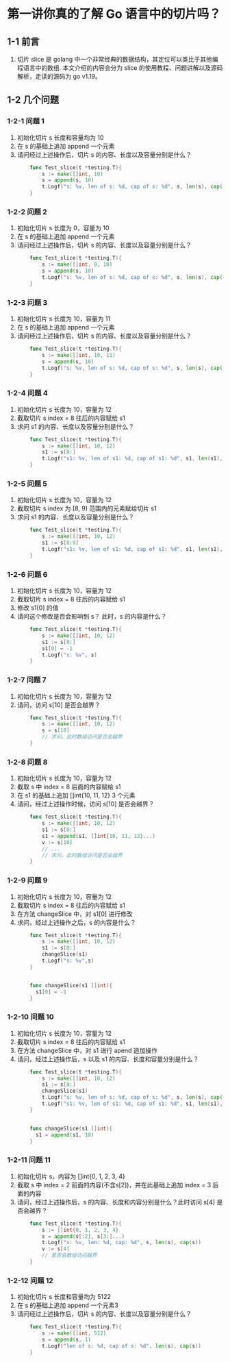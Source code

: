# 第一讲你真的了解 Go 语言中的切片吗？
## 1-1 前言
1. 切片 slice 是 golang 中一个非常经典的数据结构，其定位可以类比于其他编程语言中的数组. 本文介绍的内容会分为 slice 的使用教程、问题讲解以及源码解析，走读的源码为 go v1.19。

## 1-2 几个问题
### 1-2-1 问题 1
1. 初始化切片 s 长度和容量均为 10
2. 在 s 的基础上追加 append 一个元素
3. 请问经过上述操作后，切片 s 的内容、长度以及容量分别是什么？
    ```Go
        func Test_slice(t *testing.T){
            s := make([]int, 10)  
            s = append(s, 10)
            t.Logf("s: %v, len of s: %d, cap of s: %d", s, len(s), cap(s))
        }
    ```

### 1-2-2 问题 2
1. 初始化切片 s 长度为 0，容量为 10
2. 在 s 的基础上追加 append 一个元素
3. 请问经过上述操作后，切片 s 的内容、长度以及容量分别是什么？
    ```Go
        func Test_slice(t *testing.T){
            s := make([]int, 0, 10)  
            s = append(s, 10)
            t.Logf("s: %v, len of s: %d, cap of s: %d", s, len(s), cap(s))
        }
    ```

### 1-2-3 问题 3
1. 初始化切片 s 长度为 10，容量为 11
2. 在 s 的基础上追加 append 一个元素
3. 请问经过上述操作后，切片 s 的内容、长度以及容量分别是什么？
    ```Go
        func Test_slice(t *testing.T){
            s := make([]int, 10, 11)  
            s = append(s, 10)
            t.Logf("s: %v, len of s: %d, cap of s: %d", s, len(s), cap(s))
        }
    ```

### 1-2-4 问题 4
1. 初始化切片 s 长度为 10，容量为 12
2. 截取切片 s index = 8 往后的内容赋给 s1
3. 求问 s1 的内容、长度以及容量分别是什么？
    ```Go
        func Test_slice(t *testing.T){
            s := make([]int, 10, 12)  
            s1 := s[8:]
            t.Logf("s1: %v, len of s1: %d, cap of s1: %d", s1, len(s1), cap(s1))
        }
    ```

### 1-2-5 问题 5
1. 初始化切片 s 长度为 10，容量为 12
2. 截取切片 s index 为 [8, 9) 范围内的元素赋给切片 s1
3. 求问 s1 的内容、长度以及容量分别是什么？
    ```Go
        func Test_slice(t *testing.T){
            s := make([]int, 10, 12)  
            s1 := s[8:9]
            t.Logf("s1: %v, len of s1: %d, cap of s1: %d", s1, len(s1), cap(s1))
        }
    ```

### 1-2-6 问题 6
1. 初始化切片 s 长度为 10，容量为 12
2. 截取切片 s index = 8 往后的内容赋给 s1
3. 修改 s1[0] 的值
4. 请问这个修改是否会影响到 s？ 此时，s 的内容是什么？
    ```Go
        func Test_slice(t *testing.T){
            s := make([]int, 10, 12)  
            s1 := s[8:]
            s1[0] = -1
            t.Logf("s: %v", s)
        }
    ```

### 1-2-7 问题 7
1. 初始化切片 s 长度为 10，容量为 12
2. 请问，访问 s[10] 是否会越界？
    ```GO
        func Test_slice(t *testing.T){
            s := make([]int, 10, 12)  
            s = s[10]
            // 求问，此时数组访问是否会越界
        }
    ```

### 1-2-8 问题 8
1. 初始化切片 s 长度为 10，容量为 12
2. 截取 s 中 index = 8 后面的内容赋给 s1
3. 在 s1 的基础上追加 []int{10, 11, 12} 3 个元素
4. 请问，经过上述操作时候，访问 s[10] 是否会越界？
    ```Go
        func Test_slice(t *testing.T){
            s := make([]int, 10, 12)  
            s1 := s[8:]
            s1 = append(s1, []int{10, 11, 12}...)
            v := s[10]
            // ...
            // 求问，此时数组访问是否会越界
        }
    ```

### 1-2-9 问题 9
1. 初始化切片 s 长度为 10，容量为 12
2. 截取切片 s index = 8 往后的内容赋给 s1
3. 在方法 changeSlice 中，对 s1[0] 进行修改
4. 求问，经过上述操作之后，s 的内容是什么？
    ```Go
        func Test_slice(t *testing.T){
            s := make([]int, 10, 12)  
            s1 := s[8:]
            changeSlice(s1)
            t.Logf("s: %v",s)
        }


        func changeSlice(s1 []int){
          s1[0] = -1
        }
    ```

### 1-2-10 问题 10
1. 初始化切片 s 长度为 10，容量为 12
2. 截取切片 s index = 8 往后的内容赋给 s1
3. 在方法 changeSlice 中，对 s1 进行 apend 追加操作
4. 请问，经过上述操作后，s 以及 s1 的内容、长度和容量分别是什么？
    ```Go
        func Test_slice(t *testing.T){
            s := make([]int, 10, 12)  
            s1 := s[8:]
            changeSlice(s1)
            t.Logf("s: %v, len of s: %d, cap of s: %d", s, len(s), cap(s))
            t.Logf("s1: %v, len of s1: %d, cap of s1: %d", s1, len(s1), cap(s1))
        }


        func changeSlice(s1 []int){
          s1 = append(s1, 10)
        }
    ```

### 1-2-11 问题 11
1. 初始化切片 s，内容为 []int{0, 1, 2, 3, 4}
2. 截取 s 中 index = 2 前面的内容(不含s[2])，并在此基础上追加 index = 3 后面的内容
3. 请问，经过上述操作后，s 的内容、长度和内容分别是什么？此时访问 s[4] 是否会越界？
    ```Go
        func Test_slice(t *testing.T){
            s := []int{0, 1, 2, 3, 4}
            s = append(s[:2], s[3:]...)
            t.Logf("s: %v, len: %d, cap: %d", s, len(s), cap(s))
            v := s[4] 
            // 是否会数组访问越界
        }
    ```

### 1-2-12 问题 12
1. 初始化切片 s 长度和容量均为 5122
2. 在 s 的基础上追加 append 一个元素3
3. 请问经过上述操作后，切片 s 的内容、长度以及容量分别是什么？
    ```Go
        func Test_slice(t *testing.T){
            s := make([]int, 512)  
            s = append(s, 1)
            t.Logf("len of s: %d, cap of s: %d", len(s), cap(s))
        }
    ```
